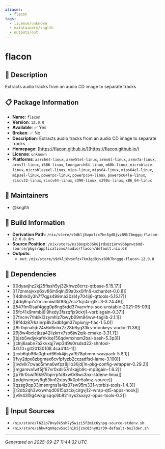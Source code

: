 ```yaml
---
aliases:
  - flacon
tags:
  - license/unknown
  - maintainers/snglth
  - outputs/out
---
```


# flacon

## 📝 Description

Extracts audio tracks from an audio CD image to separate tracks

## 📋 Package Information

- **Name**: `flacon`
- **Version**: `12.0.0`
- **Available**: ✅ Yes
- **Broken**: ✅ No
- **Description**: Extracts audio tracks from an audio CD image to separate tracks
- **Homepage**: [https://flacon.github.io/](https://flacon.github.io/)
- **License**: `unknown`
- **Platforms**: `aarch64-linux`, `armv5tel-linux`, `armv6l-linux`, `armv7a-linux`, `armv7l-linux`, `i686-linux`, `loongarch64-linux`, `m68k-linux`, `microblaze-linux`, `microblazeel-linux`, `mips-linux`, `mips64-linux`, `mips64el-linux`, `mipsel-linux`, `powerpc-linux`, `powerpc64-linux`, `powerpc64le-linux`, `riscv32-linux`, `riscv64-linux`, `s390-linux`, `s390x-linux`, `x86_64-linux`
## 👥 Maintainers

- @snglth


## 🔧 Build Information

- **Derivation Path**: `/nix/store/s9dklj8wpxfzx7kn3gd8jvz89b7bnggq-flacon-12.0.0.drv`
- **Source Position**: `/nix/store/ns30sqxb36k8jrds8z18rv96bpnwc60d-source/pkgs/applications/audio/flacon/default.nix:68`
- **Outputs**:
  - `out`:  `/nix/store/s9dklj8wpxfzx7kn3gd8jvz89b7bnggq-flacon-12.0.0`

## 🔗 Dependencies

- [[0dyaxjhz2kj25fissh5yj32khwz8crrz-qtbase-5.15.17]]
- [[17znmajvxp6xv86m9qlnj59a0xx0lfn6-uchardet-0.0.8]]
- [[4dhrk0y3h7f7qgs499ma30zl4y704ij6-qttools-5.15.17]]
- [[4dq8np7c2mimniwl3if93g7ncz1cjr4r-gtk+3-3.24.49]]
- [[547fm0lsaf4ggg0p6ng5rdd37vacvfns-sox-unstable-2021-05-09]]
- [[5fc41x9mmbj6i9hxdy3fszqfjx9ckrj1-vorbisgain-0.37]]
- [[7fncnv7rhkikl3zymhlz7bwyb69m84ww-taglib-2.1.1]]
- [[8f4dz87rkzinrp8k2xdb1gm37xpixnjy-flac-1.5.0]]
- [[8lr0qina5jb24s6d6nhx2z28b6yg33ks-monkeys-audio-11.38]]
- [[9j8w4bcicjkza42lizkrrx7sb6jw2qik-cmake-3.31.7]]
- [[bjsb6wdjykafnkixq156qdvmxhsm2bai-bash-5.3p3]]
- [[clnj6aabn7a2kvxqj7wp349s0rsdsd22-shntool-3.0.10+git20130108.4ca41f4-1]]
- [[cxb6qb86a0ghxd66nk4jisyaf978pbmm-wavpack-5.8.1]]
- [[fvy2dpx8zbgmax6cvfpfyzb2cxzadfsd-lame-3.100]]
- [[lvdvlk7cwad5mna0wfpz8jllb30jdj1n-pkg-config-wrapper-0.29.2]]
- [[mgamva1wf5jf97vr0xdii57n1kajjb9c-mp3gain-1.6.2]]
- [[p76r0cwlf6k97ibprrpfd8xw0r8wc3nx-stdenv-linux]]
- [[pdghsmgvy6g53kn12xipy9k0pfr5almz-source]]
- [[qzsg9qp33jmsnrgns1s4iz07sw95m331-vorbis-tools-1.4.3]]
- [[r2db2qh3wxwmqd0615pzcixjcirgvj12-wrap-qt5-apps-hook]]
- [[v9r430lg4wkgisqqc6b821irys2sxayz-opus-tools-0.2]]

## 📁 Input Sources

- `/nix/store/l622p70vy8k5sh7y5wizi5f2mic6ynpg-source-stdenv.sh`
- `/nix/store/shkw4qm9qcw5sc5n1k5jznc83ny02r39-default-builder.sh`

---
*Generated on 2025-09-27 11:44:32 UTC*
